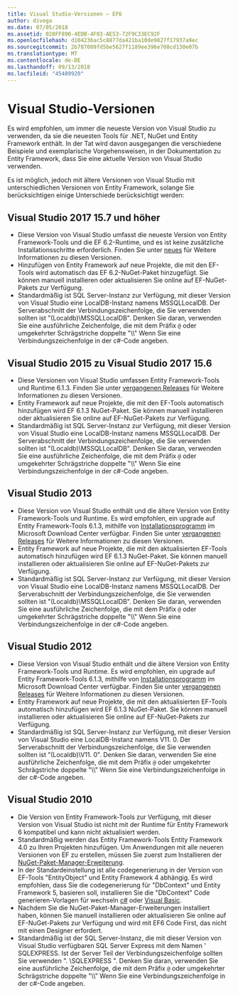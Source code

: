 ```yaml
---
title: Visual Studio-Versionen – EF6
author: divega
ms.date: 07/05/2018
ms.assetid: 028FF890-4EDB-4F03-AE53-72F9C33EC92F
ms.openlocfilehash: d104236ac5c8877da421ba10de9827f17937a9ec
ms.sourcegitcommit: 2b787009fd5be5627f1189ee396e708cd130e07b
ms.translationtype: MT
ms.contentlocale: de-DE
ms.lasthandoff: 09/13/2018
ms.locfileid: "45489920"
---
```

# <a name="visual-studio-releases"></a>Visual Studio-Versionen

Es wird empfohlen, um immer die neueste Version von Visual Studio zu verwenden, da sie die neuesten Tools für .NET, NuGet und Entity Framework enthält.
In der Tat wird davon ausgegangen die verschiedene Beispiele und exemplarische Vorgehensweisen, in der Dokumentation zu Entity Framework, dass Sie eine aktuelle Version von Visual Studio verwenden.

Es ist möglich, jedoch mit ältere Versionen von Visual Studio mit unterschiedlichen Versionen von Entity Framework, solange Sie berücksichtigen einige Unterschiede berücksichtigt werden:

## <a name="visual-studio-2017-157-and-newer"></a>Visual Studio 2017 15.7 und höher

- Diese Version von Visual Studio umfasst die neueste Version von Entity Framework-Tools und die EF 6.2-Runtime, und es ist keine zusätzliche Installationsschritte erforderlich.
Finden Sie unter [neues](~/ef6/what-is-new/index.md) für Weitere Informationen zu diesen Versionen.
- Hinzufügen von Entity Framework auf neue Projekte, die mit den EF-Tools wird automatisch das EF 6.2-NuGet-Paket hinzugefügt.
Sie können manuell installieren oder aktualisieren Sie online auf EF-NuGet-Pakets zur Verfügung.
- Standardmäßig ist SQL Server-Instanz zur Verfügung, mit dieser Version von Visual Studio eine LocalDB-Instanz namens MSSQLLocalDB.
Der Serverabschnitt der Verbindungszeichenfolge, die Sie verwenden sollten ist "(Localdb)\\MSSQLLocalDB".
Denken Sie daran, verwenden Sie eine ausführliche Zeichenfolge, die mit dem Präfix `@` oder umgekehrter Schrägstriche doppelte "\\\\" Wenn Sie eine Verbindungszeichenfolge in der c#-Code angeben.  


## <a name="visual-studio-2015-to-visual-studio-2017-156"></a>Visual Studio 2015 zu Visual Studio 2017 15.6

- Diese Versionen von Visual Studio umfassen Entity Framework-Tools und Runtime 6.1.3.
Finden Sie unter [vergangenen Releases](~/ef6/what-is-new/past-releases.md#ef-613) für Weitere Informationen zu diesen Versionen.
- Entity Framework auf neue Projekte, die mit den EF-Tools automatisch hinzufügen wird EF 6.1.3 NuGet-Paket.
Sie können manuell installieren oder aktualisieren Sie online auf EF-NuGet-Pakets zur Verfügung.
- Standardmäßig ist SQL Server-Instanz zur Verfügung, mit dieser Version von Visual Studio eine LocalDB-Instanz namens MSSQLLocalDB.
Der Serverabschnitt der Verbindungszeichenfolge, die Sie verwenden sollten ist "(Localdb)\\MSSQLLocalDB".
Denken Sie daran, verwenden Sie eine ausführliche Zeichenfolge, die mit dem Präfix `@` oder umgekehrter Schrägstriche doppelte "\\\\" Wenn Sie eine Verbindungszeichenfolge in der c#-Code angeben.  


## <a name="visual-studio-2013"></a>Visual Studio 2013
- Diese Version von Visual Studio enthält und die ältere Version von Entity Framework-Tools und Runtime.
Es wird empfohlen, ein upgrade auf Entity Framework-Tools 6.1.3, mithilfe von [Installationsprogramm](https://www.microsoft.com/en-us/download/details.aspx?id=40762) im Microsoft Download Center verfügbar.
Finden Sie unter [vergangenen Releases](~/ef6/what-is-new/past-releases.md#ef-613) für Weitere Informationen zu diesen Versionen.
- Entity Framework auf neue Projekte, die mit den aktualisierten EF-Tools automatisch hinzufügen wird EF 6.1.3 NuGet-Paket.
Sie können manuell installieren oder aktualisieren Sie online auf EF-NuGet-Pakets zur Verfügung.
- Standardmäßig ist SQL Server-Instanz zur Verfügung, mit dieser Version von Visual Studio eine LocalDB-Instanz namens MSSQLLocalDB.
Der Serverabschnitt der Verbindungszeichenfolge, die Sie verwenden sollten ist "(Localdb)\\MSSQLLocalDB".
Denken Sie daran, verwenden Sie eine ausführliche Zeichenfolge, die mit dem Präfix `@` oder umgekehrter Schrägstriche doppelte "\\\\" Wenn Sie eine Verbindungszeichenfolge in der c#-Code angeben.  

## <a name="visual-studio-2012"></a>Visual Studio 2012

- Diese Version von Visual Studio enthält und die ältere Version von Entity Framework-Tools und Runtime.
Es wird empfohlen, ein upgrade auf Entity Framework-Tools 6.1.3, mithilfe von [Installationsprogramm](https://www.microsoft.com/en-us/download/details.aspx?id=40762) im Microsoft Download Center verfügbar.
Finden Sie unter [vergangenen Releases](~/ef6/what-is-new/past-releases.md#ef-613) für Weitere Informationen zu diesen Versionen.
- Entity Framework auf neue Projekte, die mit den aktualisierten EF-Tools automatisch hinzufügen wird EF 6.1.3 NuGet-Paket.
Sie können manuell installieren oder aktualisieren Sie online auf EF-NuGet-Pakets zur Verfügung.
- Standardmäßig ist SQL Server-Instanz zur Verfügung, mit dieser Version von Visual Studio eine LocalDB-Instanz namens V11. 0.
Der Serverabschnitt der Verbindungszeichenfolge, die Sie verwenden sollten ist "(Localdb)\\V11. 0".
Denken Sie daran, verwenden Sie eine ausführliche Zeichenfolge, die mit dem Präfix `@` oder umgekehrter Schrägstriche doppelte "\\\\" Wenn Sie eine Verbindungszeichenfolge in der c#-Code angeben.  

## <a name="visual-studio-2010"></a>Visual Studio 2010

- Die Version von Entity Framework-Tools zur Verfügung, mit dieser Version von Visual Studio ist nicht mit der Runtime für Entity Framework 6 kompatibel und kann nicht aktualisiert werden.
- Standardmäßig werden das Entity Framework-Tools Entity Framework 4.0 zu Ihren Projekten hinzufügen.
Um Anwendungen mit alle neueren Versionen von EF zu erstellen, müssen Sie zuerst zum Installieren der [NuGet-Paket-Manager-Erweiterung](https://marketplace.visualstudio.com/items?itemName=NuGetTeam.NuGetPackageManager).
- In der Standardeinstellung ist alle codegenerierung in der Version von EF-Tools "EntityObject" und Entity Framework 4 abhängig.
Es wird empfohlen, dass Sie die codegenerierung für "DbContext" und Entity Framework 5, basieren soll, installieren Sie die "DbContext" Code generieren-Vorlagen für wechseln [c#](https://marketplace.visualstudio.com/items?itemName=EntityFrameworkTeam.EF5xDbContextGeneratorforC) oder [Visual Basic](https://marketplace.visualstudio.com/items?itemName=EntityFrameworkTeam.EF5xDbContextGeneratorforVBNET).
- Nachdem Sie die NuGet-Paket-Manager-Erweiterungen installiert haben, können Sie manuell installieren oder aktualisieren Sie online auf EF-NuGet-Pakets zur Verfügung und wird mit EF6 Code First, das nicht mit einen Designer erfordert.
- Standardmäßig ist der SQL Server-Instanz, die mit dieser Version von Visual Studio verfügbaren SQL Server Express mit dem Namen ' SQLEXPRESS.
Ist der Server Teil der Verbindungszeichenfolge sollten Sie verwenden ". \\SQLEXPRESS ".
Denken Sie daran, verwenden Sie eine ausführliche Zeichenfolge, die mit dem Präfix `@` oder umgekehrter Schrägstriche doppelte "\\\\" Wenn Sie eine Verbindungszeichenfolge in der c#-Code angeben.
